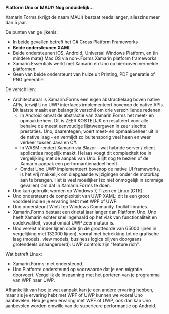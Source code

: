 **Platform Uno or MAUI? Nog onduidelijk...**

Xamarin.Forms (krijgt de naam MAUI) bestaat reeds langer, alleszins meer dan 5 jaar. 

De punten van gelijkenis:

- In beide gevallen betreft het C# Cross Platform Frameworks
- **Beide ondersteunen XAML**
- Beide ondersteunen iOS, Android, Universal Windows Platform, en (in mindere mate) Mac OS via non-.Forms Xamarin platform frameworks
- Xamarin.Essentials werkt met Xamarin en Uno op hierboven vermelde platformen
- Geen van beide ondersteunt van huize uit Printing, PDF generatie of PNG generatie.

De verschillen:

- Architecturaal is Xamarin.Forms een eigen abstractielaag boven native APIs, terwijl Uno UWP interfaces implementeert bovenop de native APIs. Dit laatste maakt een belangrijk verschil om drie verschillende redenen:
  - In Android omvat de abstractie van Xamarin.Forms het meet- en opmaakbeheer. Dit is ZEER KOSTELIJK en resulteert  voor alle behalve de meest eenvoudige lijstweergaven in zeer slechte prestaties. Uno, daarentegen, voert meet- en opmaakbeheer uit in de native laag - en vermijdt zo buitensporig veel heen en weer verkeer tussen Java en C#.
  - In WASM rendert Xamarin via Blazor - wat hybride server / client applicaties mogelijk maakt. Helaas voegt dit complexiteit toe in vergelijking met de aanpak van Uno. Blijft nog te bezien of de Xamarin aanpak een performantienadeel heeft.
  - Omdat Uno UWP implementeert bovenop de native UI frameworks, is het vrij makkelijk om diepgaande wijzigingen onder de motorkap aan te brengen. Het is veel moeilijker (zo niet onmogelijk in sommige gevallen) om dat in Xamarin.Forms te doen.
- Uno kan gebruikt worden op Windows 7, Tizen en Linux (GTK).
- Uno ondersteunt de complexiteit van UWP XAML: dit is een groot voordeel indien je ervaring hebt met WPF of UWP.
- Uno ondersteunt WinUI en Windows Community Toolkit libraries.
- Xamarin.Forms bestaat een drietal jaar langer dan Platform Uno. Uno heeft Xamarin echter snel ingehaald op het vlak van functionaliteit en codekwaliteit, vooral omdat UWP zeer matuur is. 
- Uno vereist minder lijnen code (in de grootteorde van 65000 lijnen in vergelijking met 132000 lijnen), vooral met betrekking tot de grafische laag (models, view models, business logica blijven doorgaans grotendeels onaangeroerd): UWP controls zijn "feature rich".

Wat betreft Linux:

- Xamarin.Forms: niet ondersteund.
- Uno Platform: ondersteund op voorwaarde dat je een migratie doorvoert. Vergelijk de inspanning met het porteren van je programma van WPF naar UWP.

Afhankelijk van hoe je wat aanpakt kan je een andere ervaring hebben, maar als je ervaring hebt met WPF of UWP kunnen we vooral Uno aanbevelen. Heb je geen ervaring met WPF of UWP, ook dan kan Uno aanbevolen worden omwille van de superieure performantie op Android.